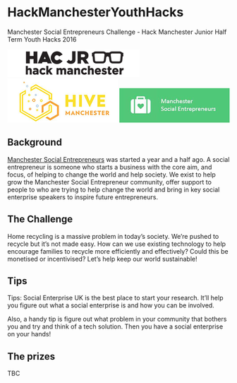 ﻿# HackManchesterYouthHacks

Manchester Social Entrepreneurs Challenge - Hack Manchester Junior Half Term Youth Hacks 2016

[![Hack Manchester Junior](images/HackManchesterJunior.png)](http://www.hackmanchester.com/junior) 
[![Hive Manchester](images/HiveMCR.jpg)](http://hivemanchester.net/)
[![Manchester Social Entrepreneurs](images/MCRSocialEnt.jpg)](http://www.meetup.com/Manchester-Social-Entrepreneurs/)

## Background

[Manchester Social Entrepreneurs](http://www.meetup.com/Manchester-Social-Entrepreneurs/) was started a year and a half ago. A social entrepreneur is someone who starts a business with the core aim, and focus, of helping to change the world and help society. We exist to help grow the Manchester Social Entrepreneur community, offer support to people to who are trying to help change the world and bring in key social enterprise speakers to inspire future entrepreneurs.

## The Challenge

Home recycling is a massive problem in today’s society. We’re pushed to recycle but it’s not made easy. How can we use existing technology to help encourage families to recycle more efficiently and effectively? Could this be monetised or incentivised? Let’s help keep our world sustainable!

## Tips

Tips: Social Enterprise UK is the best place to start your research. It’ll help you figure out what a social enterprise is and how you can be involved.

Also, a handy tip is figure out what problem in your community that bothers you and try and think of a tech solution. Then you have a social enterprise on your hands!


## The prizes

TBC

